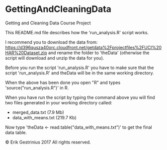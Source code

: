 # GettingAndCleaningData
Getting and Cleaning Data Course Project

This README.md file describes how the 'run_analysis.R' script works.

I recommend you to download the data from: https://d396qusza40orc.cloudfront.net/getdata%2Fprojectfiles%2FUCI%20HAR%20Dataset.zip 
and rename the folder to 'theData' (otherwise the script will download and unzip the data for you).

Before you run the script 'run_analysis.R' you have to make sure that the script 'run_analysis.R' and theData will be in the same working directory.

When the above has been done you open "R" and types 'source("run_analysis.R")' in R.

When you have run the script by typing the command above you will find two files generated in your working directory called:

- merged_data.txt (7.9 Mb)
- data_with_means.txt (219.7 Kb)

Now type 'theData <- read.table("data_with_means.txt")' to get the final data table.

© Erik Gestrinius 2017 All rights reserved.
